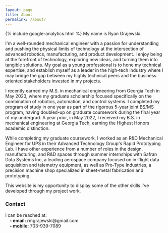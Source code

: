 ```yaml
---
layout: page
title: About
permalink: /about/
---
```

{% include google-analytics.html %}
My name is Ryan Grajewski. 

I'm a well-rounded mechanical engineer with a passion for understanding and pushing the physical limits of technology at the intersection of advanced robotics, manufacturing, and product development. I enjoy being at the forefront of technology, exploring new ideas, and turning them into tangible solutions. My goal as a young professional is to hone my technical expertise, and establish myself as a leader in the high-tech industry where I may bridge the gap between my highly technical peers and the business oriented stakeholders invested in my projects.  

I recently earned my M.S. in mechanical engineering from Georgia Tech in May 2023, where my graduate scholarship focused specifically on the combination of robotics, automation, and control systems. I completed my program of study in one year as part of the rigorous 5-year joint BS/MS program, having doubled-up on graduate coursework during the final year of my undergrad. A year prior, in May 2022, I received my B.S. in mechanical engineering at Georgia Tech, earning the Highest Honors academic distinction.

While completing my graduate coursework, I worked as an R&D Mechanical Engineer for UPS in their Advanced Technology Group's Rapid Prototyping Lab. I have other experience from a number of roles in the design, manufacturing, and R&D spaces through summer internships with Safran Data Systems Inc, a leading aerospace company focused on in-flight data acquisition and telemetry equipment, as well as Pro-Type Industries, a precision machine shop specialized in sheet-metal fabrication and prototyping.

This website is my opportunity to display some of the other skills I've developed through my project work.

<h3 style="font-weight:bold;">Contact</h3>
I can be reached at: 
<br>
&emsp;<b>- email:</b> rmgrajewski@gmail.com
    <br>
&emsp;<b>- mobile:</b> 703-939-7089
